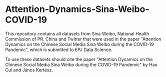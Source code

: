 # Attention-Dynamics-Sina-Weibo-COVID-19
This repository contains all datasets from Sina Weibo, National Health Commission of PR. China and Twitter that were used in the paper "Attention Dynamics on the Chinese Social Media Sina Weibo during the COVID-19 Pandemic", which is submitted to EPJ Data Science. 

To use these datasets should cite the paper "Attention Dynamics on the Chinese Social Media Sina Weibo during the COVID-19 Pandemic" by Hao Cui and János Kertész.


